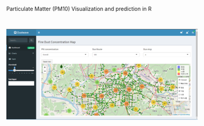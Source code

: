 Particulate Matter (PM10) Visualization and prediction in R

<br>
<p align="middle">
<img src="/www/dustwave.png" width="1000px">
</p>
